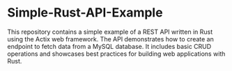 # Simple-Rust-API-Example
This repository contains a simple example of a REST API written in Rust using the Actix web framework. The API demonstrates how to create an endpoint to fetch data from a MySQL database. It includes basic CRUD operations and showcases best practices for building web applications with Rust.

